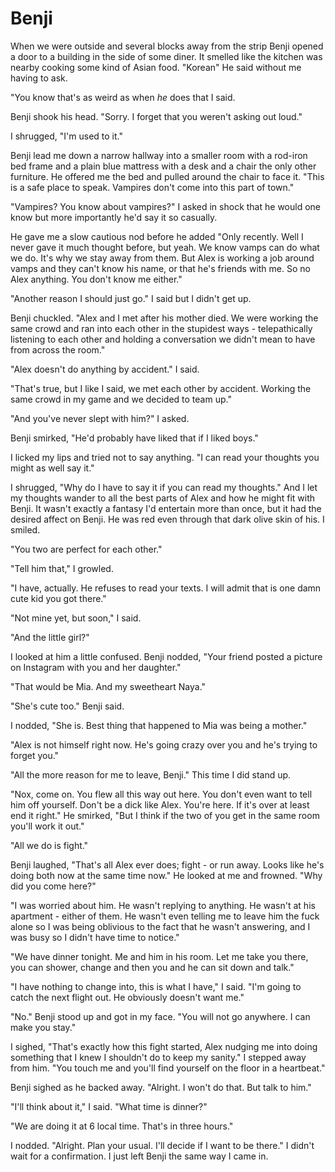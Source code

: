 # Benji
When we were outside and several blocks away from the strip Benji opened a door to a building in the side of some diner.  It smelled like the kitchen was nearby cooking some kind of Asian food.  "Korean"  He said without me having to ask.

"You know that's as weird as when _he_ does that I said.

Benji shook his head.  "Sorry.  I forget that you weren't asking out loud."

I shrugged, "I'm used to it."  

Benji lead me down a narrow hallway into a smaller room with a rod-iron bed frame and a plain blue mattress with a desk and a chair the only other furniture.  He offered me the bed and pulled around the chair to face it.  "This is a safe place to speak.  Vampires don't come into this part of town."

"Vampires?  You know about vampires?"  I asked in shock that he would one know but more importantly he'd say it so casually.

He gave me a slow cautious nod before he added "Only recently.  Well I never gave it much thought before, but yeah.  We know vamps can do what we do.  It's why we stay away from them.  But Alex is working a job around vamps and they can't know his name, or that he's friends with me.  So no Alex anything.  You don't know me either."

"Another reason I should just go."  I said but I didn't get up.

Benji chuckled.  "Alex and I met after his mother died.  We were working the same crowd and ran into each other in the stupidest ways - telepathically listening to each other and holding a conversation we didn't mean to have from across the room."

"Alex doesn't do anything by accident."  I said.

"That's true, but I like I said, we met each other by accident.  Working the same crowd in my game and we decided to team up."

"And you've never slept with him?" I asked.

Benji smirked, "He'd probably have liked that if I liked boys."

I licked my lips and tried not to say anything.  "I can read your thoughts you might as well say it."

I shrugged, "Why do I have to say it if you can read my thoughts."  And I let my thoughts wander to all the best parts of Alex and how he might fit with Benji.  It wasn't exactly a fantasy I'd entertain more than once, but it had the desired affect on Benji.  He was red even through that dark olive skin of his.  I smiled.

"You two are perfect for each other."

"Tell him that," I growled.

"I have, actually.  He refuses to read your texts.  I will admit that is one damn cute kid you got there."

"Not mine yet, but soon," I said.  

"And the little girl?"

I looked at him a little confused.  Benji nodded, "Your friend posted a picture on Instagram with you and her daughter."

"That would be Mia.  And my sweetheart Naya."

"She's cute too."  Benji said.

I nodded, "She is.  Best thing that happened to Mia was being a mother."

"Alex is not himself right now.  He's going crazy over you and he's trying to forget you."

"All the more reason for me to leave, Benji."  This time I did stand up.

"Nox, come on.  You flew all this way out here.  You don't even want to tell him off yourself.  Don't be a dick like Alex.  You're here.  If it's over at least end it right."  He smirked, "But I think if the two of you get in the same room you'll work it out."

"All we do is fight."

Benji laughed, "That's all Alex ever does; fight - or run away.  Looks like he's doing both now at the same time now."  He looked at me and frowned.  "Why did you come here?"

"I was worried about him.  He wasn't replying to anything.  He wasn't at his apartment - either of them.  He wasn't even telling me to leave him the fuck alone so I was being oblivious to the fact that he wasn't answering, and I was busy so I didn't have time to notice."

"We have dinner tonight.  Me and him in his room.  Let me take you there, you can shower, change and then you and he can sit down and talk."

"I have nothing to change into, this is what I have," I said.  "I'm going to catch the next flight out.  He obviously doesn't want me."

"No."  Benji stood up and got in my face.  "You will not go anywhere.  I can make you stay."

I sighed, "That's exactly how this fight started, Alex nudging me into doing something that I knew I shouldn't do to keep my sanity."  I stepped away from him.  "You touch me and you'll find yourself on the floor in a heartbeat."

Benji sighed as he backed away.  "Alright.  I won't do that.  But talk to him."

"I'll think about it," I said. "What time is dinner?"

"We are doing it at 6 local time.  That's in three hours."

I nodded. "Alright.  Plan your usual.  I'll decide if I want to be there."  I didn't wait for a confirmation.  I just left Benji the same way I came in.

<!--stackedit_data:
eyJkaXNjdXNzaW9ucyI6eyIxMnRoMmR6eHdGQTRkZG9OIjp7In
RleHQiOiJhc2tlZCIsInN0YXJ0Ijo3NTgsImVuZCI6NzYzfSwi
eXV5ZEw0SUd2SWFoNkFVMyI6eyJ0ZXh0IjoiY2h1Y2tsZWQiLC
JzdGFydCI6MTI0OSwiZW5kIjoxMjU3fX0sImNvbW1lbnRzIjp7
IlN4bTNSeU5waWkzOVh2VjgiOnsiZGlzY3Vzc2lvbklkIjoiMT
J0aDJkenh3RkE0ZGRvTiIsInN1YiI6ImdoOjQyNjA4NTcyIiwi
dGV4dCI6InNob2NrZWQgb3Igc3VycHJpc2VkPyIsImNyZWF0ZW
QiOjE1MzYzMjM5NzAzMzd9LCJ1VG1qcDJKbDFTNDkzbFZiIjp7
ImRpc2N1c3Npb25JZCI6Inl1eWRMNElHdklhaDZBVTMiLCJzdW
IiOiJnaDo0MjYwODU3MiIsInRleHQiOiJJIHRoaW5rIHNvbWV0
aGluZyBleHRyYSBzaG91bGQgZ28gaW4gaGVyZSwgbWF5YmUgYW
4gZXh0cmEgYml0IGFmdGVyIE5veCBkb2Vzbid0IGxlYXZlLCBz
b21ldGhpbmcgYWJvdXQgd2h5LiAnSSBkaWRuJ3QgZ2V0IHVwLC
BJIHdhbnRlZCB0byBrbm93IHdoYXQgdmFtcGlyZXMgaGFkIHRv
IGRvIHdpdGggdGhpcy4gQmVuamkgY2h1Y2tsZWQsIG9idmlvdX
NseSByZWFkaW5nIG1lLi4uJyIsImNyZWF0ZWQiOjE1MzYzMjQ1
NTM4MzB9fSwiaGlzdG9yeSI6WzExMDc5ODYyNDAsMjA2MjQ2Mj
Y0MiwtMTYyODI4ODk2MCw2MTQ4MzgyMzEsLTI3MTc1Nzc1MCwt
MTMyODAyMDY3MiwtMTMwODIzMTUxMV19
-->